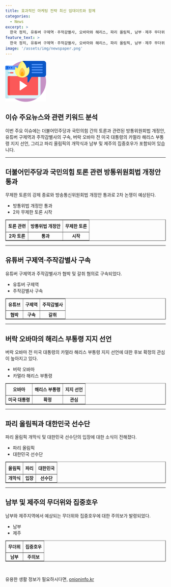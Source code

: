 ```yaml
---
title: 효과적인 마케팅 전략 최신 업데이트와 함께
categories:
  - News
excerpt: >
  한국 정치, 유튜버 구제역ㆍ주작감별사, 오바마와 해리스, 파리 올림픽, 남부ㆍ제주 무더위 등 주요 소식 요약. 방통위법 개정안 통과로 2차 무제한 토론 시작, 쯔양 공갈 유튜버 구제역ㆍ주작감별사 구속, 오바마가 해리스 지지 선언, 대한민국 48번째 입장하는 파리 올림픽, 남부ㆍ제주 무더위와 소나기에 대비 필요.
feature_text: >
  한국 정치, 유튜버 구제역ㆍ주작감별사, 오바마와 해리스, 파리 올림픽, 남부ㆍ제주 무더위 등 주요 소식 요약. 방통위법 개정안 통과로 2차 무제한 토론 시작, 쯔양 공갈 유튜버 구제역ㆍ주작감별사 구속, 오바마가 해리스 지지 선언, 대한민국 48번째 입장하는 파리 올림픽, 남부ㆍ제주 무더위와 소나기에 대비 필요.
image: '/assets/img/newspaper.png'
---
```


<p><img src="/assets/img/news.png" alt="rentncar 속보" /></p>

<h2>이슈 주요뉴스와 관련 키워드 분석</h2>

<p data-ke-size="size16">이번 주요 이슈에는 더불어민주당과 국민의힘 간의 토론과 관련된 방통위원회법 개정안, 유튜버 구제역과 주작감별사의 구속, 버락 오바마 전 미국 대통령의 카멀라 해리스 부통령 지지 선언, 그리고 파리 올림픽의 개막식과 남부 및 제주의 집중호우가 포함되어 있습니다.</p>

<hr>

<h2 data-ke-size="size26">더불어민주당과 국민의힘 토론 관련 방통위원회법 개정안 통과</h2>

<p data-ke-size="size16">무제한 토론의 강제 종료와 방송통신위원회법 개정안 통과로 2차 논쟁이 예상된다.</p>

<ul>
<li>방통위법 개정안 통과</li>
<li>2차 무제한 토론 시작</li>
</ul>

<table style="width: 100%;" border="1">
<tbody>
<tr>
<td style="text-align: center; height: 31px;"><b>토론 관련</b></td>
<td style="text-align: center; height: 31px;"><b>방통위법 개정안</b></td>
<td style="text-align: center; height: 31px;"><b>무제한 토론</b></td>
</tr>
<tr>
<td style="text-align: center; height: 17px;"><b>2차 토론</b></td>
<td style="text-align: center; height: 17px;"><b>통과</b></td>
<td style="text-align: center; height: 17px;"><b>시작</b></td>
</tr>
</tbody>
</table>

<hr>

<h2 data-ke-size="size26">유튜버 구제역·주작감별사 구속</h2>

<p data-ke-size="size16">유튜버 구제역과 주작감별사가 협박 및 갈취 혐의로 구속되었다.</p>

<ul>
<li>유튜버 구제역</li>
<li>주작감별사 구속</li>
</ul>

<table style="width: 100%;" border="1">
<tbody>
<tr>
<td style="text-align: center; height: 31px;"><b>유튜브</b></td>
<td style="text-align: center; height: 31px;"><b>구제역</b></td>
<td style="text-align: center; height: 31px;"><b>주작감별사</b></td>
</tr>
<tr>
<td style="text-align: center; height: 17px;"><b>협박</b></td>
<td style="text-align: center; height: 17px;"><b>구속</b></td>
<td style="text-align: center; height: 17px;"><b>갈취</b></td>
</tr>
</tbody>
</table>

<hr>

<h2 data-ke-size="size26">버락 오바마의 해리스 부통령 지지 선언</h2>

<p data-ke-size="size16">버락 오바마 전 미국 대통령의 카멀라 해리스 부통령 지지 선언에 대한 후보 확정의 관심이 높아지고 있다.</p>

<ul>
<li>버락 오바마</li>
<li>카멀라 해리스 부통령</li>
</ul>

<table style="width: 100%;" border="1">
<tbody>
<tr>
<td style="text-align: center; height: 31px;"><b>오바마</b></td>
<td style="text-align: center; height: 31px;"><b>해리스 부통령</b></td>
<td style="text-align: center; height: 31px;"><b>지지 선언</b></td>
</tr>
<tr>
<td style="text-align: center; height: 17px;"><b>미국 대통령</b></td>
<td style="text-align: center; height: 17px;"><b>확정</b></td>
<td style="text-align: center; height: 17px;"><b>관심</b></td>
</tr>
</tbody>
</table>

<hr>

<h2 data-ke-size="size26">파리 올림픽과 대한민국 선수단</h2>

<p data-ke-size="size16">파리 올림픽 개막식 및 대한민국 선수단의 입장에 대한 소식이 전해졌다.</p>

<ul>
<li>파리 올림픽</li>
<li>대한민국 선수단</li>
</ul>

<table style="width: 100%;" border="1">
<tbody>
<tr>
<td style="text-align: center; height: 31px;"><b>올림픽</b></td>
<td style="text-align: center; height: 31px;"><b>파리</b></td>
<td style="text-align: center; height: 31px;"><b>대한민국</b></td>
</tr>
<tr>
<td style="text-align: center; height: 17px;"><b>개막식</b></td>
<td style="text-align: center; height: 17px;"><b>입장</b></td>
<td style="text-align: center; height: 17px;"><b>선수단</b></td>
</tr>
</tbody>
</table>

<hr>

<h2 data-ke-size="size26">남부 및 제주의 무더위와 집중호우</h2>

<p data-ke-size="size16">남부와 제주지역에서 예상되는 무더위와 집중호우에 대한 주의보가 발령되었다.</p>

<ul>
<li>남부</li>
<li>제주</li>
</ul>

<table style="width: 100%;" border="1">
<tbody>
<tr>
<td style="text-align: center; height: 31px;"><b>무더위</b></td>
<td style="text-align: center; height: 31px;"><b>집중호우</b></td>
</tr>
<tr>
<td style="text-align: center; height: 17px;"><b>남부</b></td>
<td style="text-align: center; height: 17px;"><b>주의보</b></td>
</tr>
</tbody>
</table>

<p data-ke-size="size16">&nbsp;</p>
유용한 생활 정보가 필요하시다면, <a href="https://onioninfo.kr" rel="dofollow">onioninfo.kr</a>


